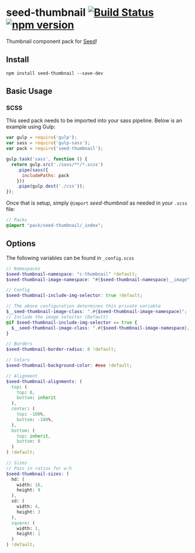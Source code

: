 # seed-thumbnail [![Build Status](https://travis-ci.org/helpscout/seed-thumbnail.svg?branch=master)](https://travis-ci.org/helpscout/seed-thumbnail) [![npm version](https://badge.fury.io/js/seed-thumbnail.svg)](https://badge.fury.io/js/seed-thumbnail)

Thumbnail component pack for [Seed](https://github.com/helpscout/seed)!

## Install
```
npm install seed-thumbnail --save-dev
```


## Basic Usage

### SCSS
This seed pack needs to be imported into your sass pipeline. Below is an example using Gulp:


```javascript
var gulp = require('gulp');
var sass = require('gulp-sass');
var pack = require('seed-thumbnail');

gulp.task('sass', function () {
  return gulp.src('./sass/**/*.scss')
    .pipe(sass({
      includePaths: pack
    }))
    .pipe(gulp.dest('./css'));
});
```

Once that is setup, simply `@import` *seed-thumbnail* as needed in your `.scss` file:

```scss
// Packs
@import "pack/seed-thumbnail/_index";
```

## Options

The following variables can be found in `_config.scss`

```scss
// Namespaces
$seed-thumbnail-namespace: "c-thumbnail" !default;
$seed-thumbnail-image-namespace: "#{$seed-thumbnail-namespace}__image" !default;

// Config
$seed-thumbnail-include-img-selector: true !default;

// The above configuration determines this private variable
$__seed-thumbnail-image-class: ".#{$seed-thumbnail-image-namespace}";
// Include the image selector (Default)
@if $seed-thumbnail-include-img-selector == true {
  $__seed-thumbnail-image-class: ".#{$seed-thumbnail-image-namespace}, .#{$seed-thumbnail-namespace} > img";
}

// Borders
$seed-thumbnail-border-radius: 0 !default;

// Colors
$seed-thumbnail-background-color: #eee !default;

// Alignment
$seed-thumbnail-alignments: (
  top: (
    top: 0,
    bottom: inherit
  ),
  center: (
    top: -100%,
    bottom: -100%,
  ),
  bottom: (
    top: inherit,
    bottom: 0
  )
) !default;

// Sizes
// Pass in ratios for w:h
$seed-thumbnail-sizes: (
  hd: (
    width: 16,
    height: 9
  ),
  sd: (
    width: 4,
    height: 3
  ),
  square: (
    width: 1,
    height: 1
  )
) !default;
```
